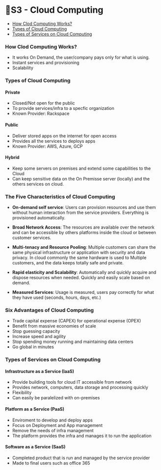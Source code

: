 # 📝S3 - Cloud Computing

- [How Clod Computing Works?](#how-clod-computing-works)
- [Types of Cloud Computing](#types-of-cloud-computing)
- [Types of Services on Cloud Computing](#types-of-services-on-cloud-computing)

### How Clod Computing Works?

- It works On Demand, the user/company pays only for what is using.
- Instant services and provisioning
- Scalability

### Types of Cloud Computing

#### Private

- Closed/Not open for the public
- To provide services/infra to a specfic organization
- Known Provider: Rackspace

#### Public

- Deliver stored apps on the internet for open access
- Provides all the services to deploys apps
- Known Provider: AWS, Azure, GCP

#### Hybrid

- Keep some servers on premises and extend some capabilities to the Cloud
- Can keep sensitive data on the On Premisse server (locally) and the others services on cloud.

### The Five Characteristics of Cloud Computing

- **On-demand self service**: Users can provision resources and use them without human interaction from the service providers. Everything is provisioned automatically.

- **Broad Network Access**: The resources are available over the network and can be accessible by others platforms inside the cloud or between customer services.

- **Multi-tenacy and Resource Pooling**: Multiple customers can share the same physical infrastructure or application with security and data privacy. In cloud commonly the same hardware is used to Multiple customers, and the data keeps totally safe and private.

- **Rapid elasticity and Scalability**: Automatically and quickly acquire and dispose resources when needed. Quickly and easily scale based on demand.

- **Measured Services**: Usage is measured, users pay correctly for what they have used (seconds, hours, days, etc.)

### Six Advantages of Cloud Computing

- Trade capital expense (CAPEX) for operational expense (OPEX)
- Benefit from massive economies of scale
- Stop guessing capacity
- Increase speed and agility
- Stop spending money running and maintaining data centers
- Go global in minutes

### Types of Services on Cloud Computing

#### Infrastructure as a Service (IaaS)

- Provide building tools for cloud IT accessible from network
- Provides network, computers, data storage and processing quickly
- Flexibility
- Can easily be paralelized with on-premises

#### Platform as a Service (PaaS)

- Enviroment to develop and deploy apps
- Focus on Deployment and App management
- Remove the needs of infra management
- The platform provides the infra and manages it to run the application

#### Software as a Service (SaaS)

- Completed product that is run and managed by the service provider
- Made to final users such as office 365
